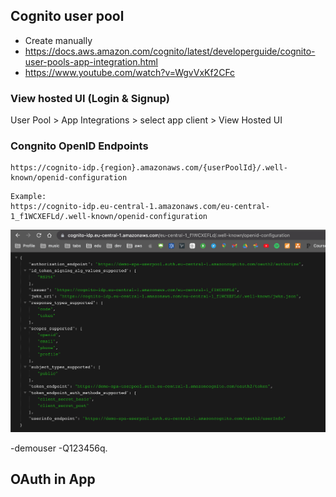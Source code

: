 ## Cognito user pool
- Create manually
- https://docs.aws.amazon.com/cognito/latest/developerguide/cognito-user-pools-app-integration.html
- https://www.youtube.com/watch?v=WgvVxKf2CFc

### View hosted UI (Login & Signup)
User Pool > App Integrations > select app client > View Hosted UI

### Congnito OpenID Endpoints
```
https://cognito-idp.{region}.amazonaws.com/{userPoolId}/.well-known/openid-configuration
```
```
Example:
https://cognito-idp.eu-central-1.amazonaws.com/eu-central-1_f1WCXEFLd/.well-known/openid-configuration
```

![alt](img/cognito-openid-endpoint.png)

-demouser
-Q123456q.

## OAuth in App
